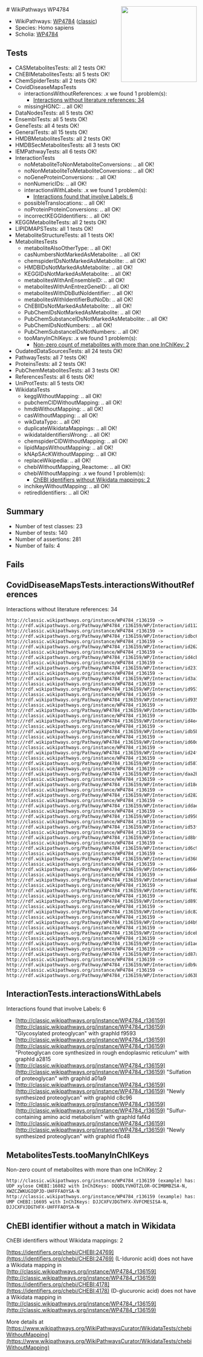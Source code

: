 <img style="float: right; width: 200px" src="https://cms-assets.nporadio.nl/npo3fm/NPO-Serious-Request-Logo-Groen-Ik-Steun-RGB.png" />
# WikiPathways WP4784

* WikiPathways: [WP4784](https://wikipathways.org/pathways/WP4784) ([classic](https://classic.wikipathways.org/instance/WP4784))
* Species: Homo sapiens
* Scholia: [WP4784](https://scholia.toolforge.org/wikipathways/WP4784)
## Tests
* CASMetabolitesTests: all 2 tests OK!
* ChEBIMetabolitesTests: all 5 tests OK!
* ChemSpiderTests: all 2 tests OK!
* CovidDiseaseMapsTests
    * interactionsWithoutReferences: .x we found 1 problem(s):
        * [Interactions without literature references: 34](#9701cd23)
    * missingHGNC: .. all OK!
* DataNodesTests: all 5 tests OK!
* EnsemblTests: all 5 tests OK!
* GeneTests: all 4 tests OK!
* GeneralTests: all 15 tests OK!
* HMDBMetabolitesTests: all 2 tests OK!
* HMDBSecMetabolitesTests: all 3 tests OK!
* IEMPathwayTests: all 6 tests OK!
* InteractionTests
    * noMetaboliteToNonMetaboliteConversions: .. all OK!
    * noNonMetaboliteToMetaboliteConversions: .. all OK!
    * noGeneProteinConversions: .. all OK!
    * nonNumericIDs: .. all OK!
    * interactionsWithLabels: .x we found 1 problem(s):
        * [Interactions found that involve Labels: 6](#630d267d)
    * possibleTranslocations: .. all OK!
    * noProteinProteinConversions: .. all OK!
    * incorrectKEGGIdentifiers: .. all OK!
* KEGGMetaboliteTests: all 2 tests OK!
* LIPIDMAPSTests: all 1 tests OK!
* MetaboliteStructureTests: all 1 tests OK!
* MetabolitesTests
    * metaboliteAlsoOtherType: .. all OK!
    * casNumbersNotMarkedAsMetabolite: .. all OK!
    * chemspiderIDsNotMarkedAsMetabolite: .. all OK!
    * HMDBIDsNotMarkedAsMetabolite: .. all OK!
    * KEGGIDsNotMarkedAsMetabolite: .. all OK!
    * metabolitesWithAnEnsembleID: .. all OK!
    * metabolitesWithAnEntrezGeneID: .. all OK!
    * metabolitesWithDbButNoIdentifier: .. all OK!
    * metabolitesWithIdentifierButNoDb: .. all OK!
    * ChEBIIDsNotMarkedAsMetabolite: .. all OK!
    * PubChemIDsNotMarkedAsMetabolite: .. all OK!
    * PubChemSubstanceIDsNotMarkedAsMetabolite: .. all OK!
    * PubChemIDsNotNumbers: .. all OK!
    * PubChemSubstanceIDsNotNumbers: .. all OK!
    * tooManyInChIKeys: .x we found 1 problem(s):
        * [Non-zero count of metabolites with more than one InChIKey: 2](#a4e4037f)
* OudatedDataSourcesTests: all 24 tests OK!
* PathwayTests: all 7 tests OK!
* ProteinsTests: all 2 tests OK!
* PubChemMetabolitesTests: all 3 tests OK!
* ReferencesTests: all 6 tests OK!
* UniProtTests: all 5 tests OK!
* WikidataTests
    * keggWithoutMapping: .. all OK!
    * pubchemCIDWithoutMapping: .. all OK!
    * hmdbWithoutMapping: .. all OK!
    * casWithoutMapping: .. all OK!
    * wikDataTypo: .. all OK!
    * duplicateWikidataMappings: .. all OK!
    * wikidataIdentifiersWrong: .. all OK!
    * chemspiderCIDWithoutMapping: .. all OK!
    * lipidMapsWithoutMapping: .. all OK!
    * kNApSAcKWithoutMapping: .. all OK!
    * replaceWikipedia: .. all OK!
    * chebiWithoutMapping_Reactome: .. all OK!
    * chebiWithoutMapping: .x we found 1 problem(s):
        * [ChEBI identifiers without Wikidata mappings: 2](#a8d554ce)
    * inchikeyWithoutMapping: .. all OK!
    * retiredIdentifiers: .. all OK!


## Summary

* Number of test classes: 23
* Number of tests: 140
* Number of assertions: 281
* Number of fails: 4

## Fails

<a name="9701cd23" />

## CovidDiseaseMapsTests.interactionsWithoutReferences

Interactions without literature references: 34
```
http://classic.wikipathways.org/instance/WP4784_r136159 -> http://rdf.wikipathways.org/Pathway/WP4784_r136159/WP/Interaction/id1126db9c
http://classic.wikipathways.org/instance/WP4784_r136159 -> http://rdf.wikipathways.org/Pathway/WP4784_r136159/WP/Interaction/idbc60baf4
http://classic.wikipathways.org/instance/WP4784_r136159 -> http://rdf.wikipathways.org/Pathway/WP4784_r136159/WP/Interaction/id262c22a9
http://classic.wikipathways.org/instance/WP4784_r136159 -> http://rdf.wikipathways.org/Pathway/WP4784_r136159/WP/Interaction/id4cb20e14
http://classic.wikipathways.org/instance/WP4784_r136159 -> http://rdf.wikipathways.org/Pathway/WP4784_r136159/WP/Interaction/id231f3742
http://classic.wikipathways.org/instance/WP4784_r136159 -> http://rdf.wikipathways.org/Pathway/WP4784_r136159/WP/Interaction/id3a160615
http://classic.wikipathways.org/instance/WP4784_r136159 -> http://rdf.wikipathways.org/Pathway/WP4784_r136159/WP/Interaction/id953cd359
http://classic.wikipathways.org/instance/WP4784_r136159 -> http://rdf.wikipathways.org/Pathway/WP4784_r136159/WP/Interaction/id9352d435
http://classic.wikipathways.org/instance/WP4784_r136159 -> http://rdf.wikipathways.org/Pathway/WP4784_r136159/WP/Interaction/id3bc4867b
http://classic.wikipathways.org/instance/WP4784_r136159 -> http://rdf.wikipathways.org/Pathway/WP4784_r136159/WP/Interaction/id4e4293dd
http://classic.wikipathways.org/instance/WP4784_r136159 -> http://rdf.wikipathways.org/Pathway/WP4784_r136159/WP/Interaction/idb5b28b50
http://classic.wikipathways.org/instance/WP4784_r136159 -> http://rdf.wikipathways.org/Pathway/WP4784_r136159/WP/Interaction/id60daebd3
http://classic.wikipathways.org/instance/WP4784_r136159 -> http://rdf.wikipathways.org/Pathway/WP4784_r136159/WP/Interaction/id24f327d
http://classic.wikipathways.org/instance/WP4784_r136159 -> http://rdf.wikipathways.org/Pathway/WP4784_r136159/WP/Interaction/id5877efd3
http://classic.wikipathways.org/instance/WP4784_r136159 -> http://rdf.wikipathways.org/Pathway/WP4784_r136159/WP/Interaction/daa2b
http://classic.wikipathways.org/instance/WP4784_r136159 -> http://rdf.wikipathways.org/Pathway/WP4784_r136159/WP/Interaction/id18e10d3f
http://classic.wikipathways.org/instance/WP4784_r136159 -> http://rdf.wikipathways.org/Pathway/WP4784_r136159/WP/Interaction/id282d297
http://classic.wikipathways.org/instance/WP4784_r136159 -> http://rdf.wikipathways.org/Pathway/WP4784_r136159/WP/Interaction/iddae07d44
http://classic.wikipathways.org/instance/WP4784_r136159 -> http://rdf.wikipathways.org/Pathway/WP4784_r136159/WP/Interaction/id950944a
http://classic.wikipathways.org/instance/WP4784_r136159 -> http://rdf.wikipathways.org/Pathway/WP4784_r136159/WP/Interaction/id53fa5c89
http://classic.wikipathways.org/instance/WP4784_r136159 -> http://rdf.wikipathways.org/Pathway/WP4784_r136159/WP/Interaction/id8bf24cc5
http://classic.wikipathways.org/instance/WP4784_r136159 -> http://rdf.wikipathways.org/Pathway/WP4784_r136159/WP/Interaction/id6c986edf
http://classic.wikipathways.org/instance/WP4784_r136159 -> http://rdf.wikipathways.org/Pathway/WP4784_r136159/WP/Interaction/id368221f1
http://classic.wikipathways.org/instance/WP4784_r136159 -> http://rdf.wikipathways.org/Pathway/WP4784_r136159/WP/Interaction/id6641570c
http://classic.wikipathways.org/instance/WP4784_r136159 -> http://rdf.wikipathways.org/Pathway/WP4784_r136159/WP/Interaction/idaa870ae9
http://classic.wikipathways.org/instance/WP4784_r136159 -> http://rdf.wikipathways.org/Pathway/WP4784_r136159/WP/Interaction/idf02814e8
http://classic.wikipathways.org/instance/WP4784_r136159 -> http://rdf.wikipathways.org/Pathway/WP4784_r136159/WP/Interaction/id893d736b
http://classic.wikipathways.org/instance/WP4784_r136159 -> http://rdf.wikipathways.org/Pathway/WP4784_r136159/WP/Interaction/idc8295a55
http://classic.wikipathways.org/instance/WP4784_r136159 -> http://rdf.wikipathways.org/Pathway/WP4784_r136159/WP/Interaction/id4b994c8c
http://classic.wikipathways.org/instance/WP4784_r136159 -> http://rdf.wikipathways.org/Pathway/WP4784_r136159/WP/Interaction/idceb8f07f
http://classic.wikipathways.org/instance/WP4784_r136159 -> http://rdf.wikipathways.org/Pathway/WP4784_r136159/WP/Interaction/id1ae2c86c
http://classic.wikipathways.org/instance/WP4784_r136159 -> http://rdf.wikipathways.org/Pathway/WP4784_r136159/WP/Interaction/id87a84cd1
http://classic.wikipathways.org/instance/WP4784_r136159 -> http://rdf.wikipathways.org/Pathway/WP4784_r136159/WP/Interaction/idb9a2a75c
http://classic.wikipathways.org/instance/WP4784_r136159 -> http://rdf.wikipathways.org/Pathway/WP4784_r136159/WP/Interaction/id63b6a533
```

<a name="630d267d" />

## InteractionTests.interactionsWithLabels

Interactions found that involve Labels: 6

* [http://classic.wikipathways.org/instance/WP4784_r136159](http://classic.wikipathways.org/instance/WP4784_r136159) "Glycosylated proteoglycan" with graphId f9593
* [http://classic.wikipathways.org/instance/WP4784_r136159](http://classic.wikipathways.org/instance/WP4784_r136159) "Proteoglycan core synthesized in
rough endoplasmic reticulum" with graphId a2815
* [http://classic.wikipathways.org/instance/WP4784_r136159](http://classic.wikipathways.org/instance/WP4784_r136159) "Sulfation of
proteoglycan" with graphId a01a9
* [http://classic.wikipathways.org/instance/WP4784_r136159](http://classic.wikipathways.org/instance/WP4784_r136159) "Newly synthesized
proteoglycan" with graphId c8c96
* [http://classic.wikipathways.org/instance/WP4784_r136159](http://classic.wikipathways.org/instance/WP4784_r136159) "Sulfur-containing amino
    acid metabolism" with graphId faf4d
* [http://classic.wikipathways.org/instance/WP4784_r136159](http://classic.wikipathways.org/instance/WP4784_r136159) "Newly synthesized
proteoglycan" with graphId f1c48


<a name="a4e4037f" />

## MetabolitesTests.tooManyInChIKeys

Non-zero count of metabolites with more than one InChIKey: 2
```
http://classic.wikipathways.org/instance/WP4784_r136159 (example) has: UDP xylose CHEBI:16082 with InChIKeys: DQQDLYVHOTZLOR-OCIMBMBZSA-N, XWZCZWKUGIQPJD-UHFFFAOYSA-N
http://classic.wikipathways.org/instance/WP4784_r136159 (example) has: UMP CHEBI:16695 with InChIKeys: DJJCXFVJDGTHFX-XVFCMESISA-N, DJJCXFVJDGTHFX-UHFFFAOYSA-N
```

<a name="a8d554ce" />

## ChEBI identifier without a match in Wikidata

ChEBI identifiers without Wikidata mappings: 2

[https://identifiers.org/chebi/CHEBI:24769](https://identifiers.org/chebi/CHEBI:24769) (L-Iduronic acid) does not have a Wikidata mapping in [http://classic.wikipathways.org/instance/WP4784_r136159](http://classic.wikipathways.org/instance/WP4784_r136159)
[https://identifiers.org/chebi/CHEBI:4178](https://identifiers.org/chebi/CHEBI:4178) (D-glucuronic acid) does not have a Wikidata mapping in [http://classic.wikipathways.org/instance/WP4784_r136159](http://classic.wikipathways.org/instance/WP4784_r136159)


More details at [https://www.wikipathways.org/WikiPathwaysCurator/WikidataTests/chebiWithoutMapping](https://www.wikipathways.org/WikiPathwaysCurator/WikidataTests/chebiWithoutMapping)


